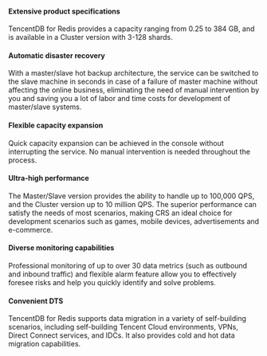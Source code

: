 
#### Extensive product specifications
TencentDB for Redis provides a capacity ranging from 0.25 to 384 GB, and is available in a Cluster version with 3-128 shards.

#### Automatic disaster recovery
With a master/slave hot backup architecture, the service can be switched to the slave machine in seconds in case of a failure of master machine without affecting the online business, eliminating the need of manual intervention by you and saving you a lot of labor and time costs for development of master/slave systems.

#### Flexible capacity expansion
Quick capacity expansion can be achieved in the console without interrupting the service. No manual intervention is needed throughout the process.

#### Ultra-high performance
The Master/Slave version provides the ability to handle up to 100,000 QPS, and the Cluster version up to 10 million QPS. The superior performance can satisfy the needs of most scenarios, making CRS an ideal choice for development scenarios such as games, mobile devices, advertisements and e-commerce.

#### Diverse monitoring capabilities
Professional monitoring of up to over 30 data metrics (such as outbound and inbound traffic) and flexible alarm feature allow you to effectively foresee risks and help you quickly identify and solve problems.

#### Convenient DTS
TencentDB for Redis supports data migration in a variety of self-building scenarios, including self-building Tencent Cloud environments, VPNs, Direct Connect services, and IDCs. It also provides cold and hot data migration capabilities.

